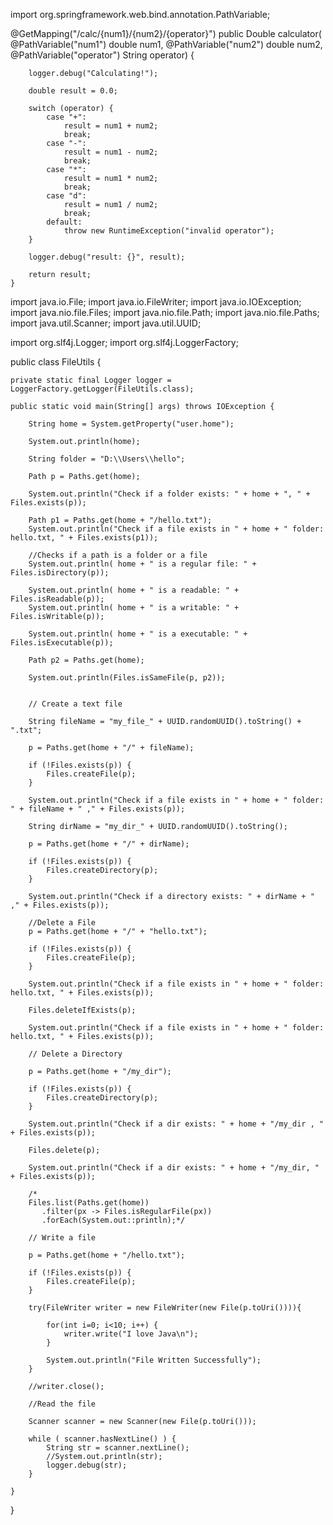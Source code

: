 import org.springframework.web.bind.annotation.PathVariable;

@GetMapping("/calc/{num1}/{num2}/{operator}")
    public Double calculator(
            @PathVariable("num1") double num1,
            @PathVariable("num2") double num2,
            @PathVariable("operator") String operator) {

        logger.debug("Calculating!");

        double result = 0.0;

        switch (operator) {
            case "+":
                result = num1 + num2;
                break;
            case "-":
                result = num1 - num2;
                break;
            case "*":
                result = num1 * num2;
                break;
            case "d":
                result = num1 / num2;
                break;
            default:
                throw new RuntimeException("invalid operator");
        }

        logger.debug("result: {}", result);

        return result;
    }


import java.io.File;
import java.io.FileWriter;
import java.io.IOException;
import java.nio.file.Files;
import java.nio.file.Path;
import java.nio.file.Paths;
import java.util.Scanner;
import java.util.UUID;

import org.slf4j.Logger;
import org.slf4j.LoggerFactory;

public class FileUtils {

	private static final Logger logger = LoggerFactory.getLogger(FileUtils.class);
	
	public static void main(String[] args) throws IOException {
		
		String home = System.getProperty("user.home");
		
		System.out.println(home);
		
		String folder = "D:\\Users\\hello";
		
		Path p = Paths.get(home);
		
		System.out.println("Check if a folder exists: " + home + ", " + Files.exists(p));
		
		Path p1 = Paths.get(home + "/hello.txt");
		System.out.println("Check if a file exists in " + home + " folder: hello.txt, " + Files.exists(p1));
		
		//Checks if a path is a folder or a file
		System.out.println( home + " is a regular file: " + Files.isDirectory(p));
		
		System.out.println( home + " is a readable: " + Files.isReadable(p));
		System.out.println( home + " is a writable: " + Files.isWritable(p));

		System.out.println( home + " is a executable: " + Files.isExecutable(p));
		
		Path p2 = Paths.get(home);
		
		System.out.println(Files.isSameFile(p, p2));
		
		
		// Create a text file
		
		String fileName = "my_file_" + UUID.randomUUID().toString() + ".txt";
		
		p = Paths.get(home + "/" + fileName);
		
		if (!Files.exists(p)) {
			Files.createFile(p);
		}
		
		System.out.println("Check if a file exists in " + home + " folder: " + fileName + " ," + Files.exists(p));
		
		String dirName = "my_dir_" + UUID.randomUUID().toString();
		
		p = Paths.get(home + "/" + dirName);
		
		if (!Files.exists(p)) {
			Files.createDirectory(p);
		}

		System.out.println("Check if a directory exists: " + dirName + " ," + Files.exists(p));
		
		//Delete a File
		p = Paths.get(home + "/" + "hello.txt");
		
		if (!Files.exists(p)) {
			Files.createFile(p);
		}
		
		System.out.println("Check if a file exists in " + home + " folder: hello.txt, " + Files.exists(p));

		Files.deleteIfExists(p);

		System.out.println("Check if a file exists in " + home + " folder: hello.txt, " + Files.exists(p));

		// Delete a Directory
		
		p = Paths.get(home + "/my_dir");
		
		if (!Files.exists(p)) {
			Files.createDirectory(p);
		}
		
		System.out.println("Check if a dir exists: " + home + "/my_dir , " + Files.exists(p));
		
		Files.delete(p);
		
		System.out.println("Check if a dir exists: " + home + "/my_dir, " + Files.exists(p));
		
		/*
		Files.list(Paths.get(home))
		   .filter(px -> Files.isRegularFile(px))
		   .forEach(System.out::println);*/
		
		// Write a file
		
		p = Paths.get(home + "/hello.txt");
		
		if (!Files.exists(p)) {
			Files.createFile(p);
		}
		
		try(FileWriter writer = new FileWriter(new File(p.toUri()))){
			
			for(int i=0; i<10; i++) {				
				writer.write("I love Java\n");
			}
			
			System.out.println("File Written Successfully");
		}
		
		//writer.close();
		
		//Read the file
		
		Scanner scanner = new Scanner(new File(p.toUri()));
		
		while ( scanner.hasNextLine() ) {
			String str = scanner.nextLine();
			//System.out.println(str);
			logger.debug(str);
		}
		
	}

}







